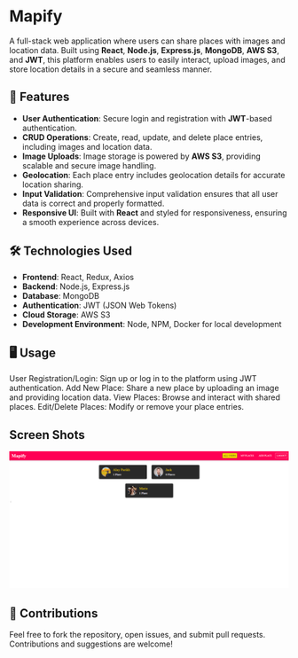 # Mapify

A full-stack web application where users can share places with images and location data. Built using **React**, **Node.js**, **Express.js**, **MongoDB**, **AWS S3**, and **JWT**, this platform enables users to easily interact, upload images, and store location details in a secure and seamless manner.

## 🚀 Features
- **User Authentication**: Secure login and registration with **JWT**-based authentication.
- **CRUD Operations**: Create, read, update, and delete place entries, including images and location data.
- **Image Uploads**: Image storage is powered by **AWS S3**, providing scalable and secure image handling.
- **Geolocation**: Each place entry includes geolocation details for accurate location sharing.
- **Input Validation**: Comprehensive input validation ensures that all user data is correct and properly formatted.
- **Responsive UI**: Built with **React** and styled for responsiveness, ensuring a smooth experience across devices.

## 🛠 Technologies Used
- **Frontend**: React, Redux, Axios
- **Backend**: Node.js, Express.js
- **Database**: MongoDB
- **Authentication**: JWT (JSON Web Tokens)
- **Cloud Storage**: AWS S3
- **Development Environment**: Node, NPM, Docker for local development

## 🖥️ Usage
User Registration/Login: Sign up or log in to the platform using JWT authentication.
Add New Place: Share a new place by uploading an image and providing location data.
View Places: Browse and interact with shared places.
Edit/Delete Places: Modify or remove your place entries.

## Screen Shots
![Project Image](images/home.png)

## 🤝 Contributions
Feel free to fork the repository, open issues, and submit pull requests. Contributions and suggestions are welcome!
